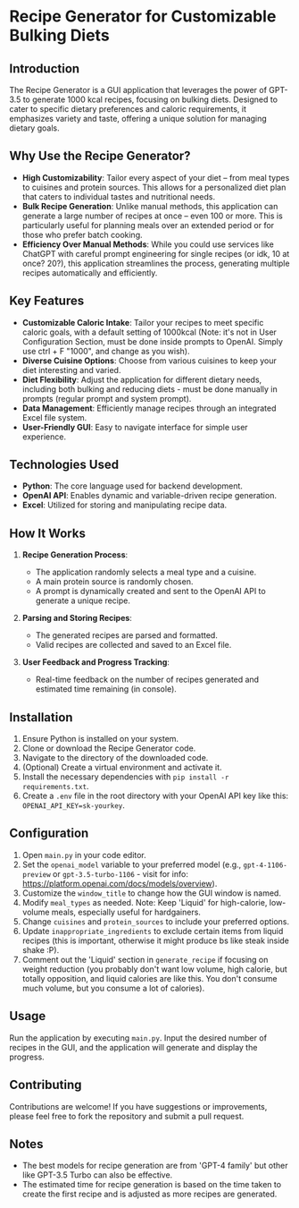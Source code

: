 # Recipe Generator for Customizable Bulking Diets

## Introduction
The Recipe Generator is a GUI application that leverages the power of GPT-3.5 to generate 1000 kcal recipes, focusing on bulking diets. Designed to cater to specific dietary preferences and caloric requirements, it emphasizes variety and taste, offering a unique solution for managing dietary goals.

## Why Use the Recipe Generator?
- **High Customizability**: Tailor every aspect of your diet – from meal types to cuisines and protein sources. This allows for a personalized diet plan that caters to individual tastes and nutritional needs.
- **Bulk Recipe Generation**: Unlike manual methods, this application can generate a large number of recipes at once – even 100 or more. This is particularly useful for planning meals over an extended period or for those who prefer batch cooking.
- **Efficiency Over Manual Methods**: While you could use services like ChatGPT with careful prompt engineering for single recipes (or idk, 10 at once? 20?), this application streamlines the process, generating multiple recipes automatically and efficiently.

## Key Features
- **Customizable Caloric Intake**: Tailor your recipes to meet specific caloric goals, with a default setting of 1000kcal (Note: it's not in User Configuration Section, must be done inside prompts to OpenAI. Simply use ctrl + F "1000", and change as you wish).
- **Diverse Cuisine Options**: Choose from various cuisines to keep your diet interesting and varied.
- **Diet Flexibility**: Adjust the application for different dietary needs, including both bulking and reducing diets - must be done manually in prompts (regular prompt and system prompt).
- **Data Management**: Efficiently manage recipes through an integrated Excel file system.
- **User-Friendly GUI**: Easy to navigate interface for simple user experience.

## Technologies Used
- **Python**: The core language used for backend development.
- **OpenAI API**: Enables dynamic and variable-driven recipe generation.
- **Excel**: Utilized for storing and manipulating recipe data.

## How It Works
1. **Recipe Generation Process**:
   - The application randomly selects a meal type and a cuisine.
   - A main protein source is randomly chosen.
   - A prompt is dynamically created and sent to the OpenAI API to generate a unique recipe.

2. **Parsing and Storing Recipes**:
   - The generated recipes are parsed and formatted.
   - Valid recipes are collected and saved to an Excel file.

3. **User Feedback and Progress Tracking**:
   - Real-time feedback on the number of recipes generated and estimated time remaining (in console).

## Installation
1. Ensure Python is installed on your system.
2. Clone or download the Recipe Generator code.
3. Navigate to the directory of the downloaded code.
4. (Optional) Create a virtual environment and activate it.
5. Install the necessary dependencies with `pip install -r requirements.txt`.
6. Create a `.env` file in the root directory with your OpenAI API key like this: `OPENAI_API_KEY=sk-yourkey`.

## Configuration
1. Open `main.py` in your code editor.
2. Set the `openai_model` variable to your preferred model (e.g., `gpt-4-1106-preview` or `gpt-3.5-turbo-1106` - visit for info: https://platform.openai.com/docs/models/overview).
3. Customize the `window_title` to change how the GUI window is named.
4. Modify `meal_types` as needed. Note: Keep 'Liquid' for high-calorie, low-volume meals, especially useful for hardgainers.
5. Change `cuisines` and `protein_sources` to include your preferred options.
6. Update `inappropriate_ingredients` to exclude certain items from liquid recipes (this is important, otherwise it might produce bs like steak inside shake :P).
7. Comment out the 'Liquid' section in `generate_recipe` if focusing on weight reduction (you probably don't want low volume, high calorie, but totally opposition, and liquid calories are like this. You don't consume much volume, but you consume a lot of calories).

## Usage
Run the application by executing `main.py`. Input the desired number of recipes in the GUI, and the application will generate and display the progress.

## Contributing
Contributions are welcome! If you have suggestions or improvements, please feel free to fork the repository and submit a pull request.

## Notes
- The best models for recipe generation are from 'GPT-4 family' but other like GPT-3.5 Turbo can also be effective.
- The estimated time for recipe generation is based on the time taken to create the first recipe and is adjusted as more recipes are generated.